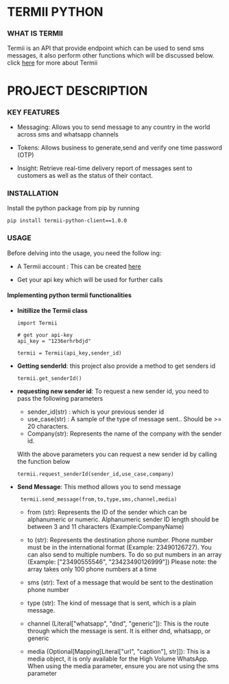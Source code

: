 # TERMII PYTHON

### WHAT IS TERMII

Termii is an API that provide endpoint which can be used to send sms messages, it also perform other functions which will be discussed below.
click [here](https://developer.termii.com/) for more about Termii

# PROJECT DESCRIPTION

### KEY FEATURES

- Messaging: Allows you to send message to any country in the world across sms and whatsapp channels

- Tokens: Allows business to generate,send and verify one time password (OTP)

- Insight: Retrieve real-time delivery report of messages sent to customers as well as the status of their contact.

### INSTALLATION
Install the python package from pip by running
```
pip install termii-python-client==1.0.0
```

### USAGE
Before delving into the usage, you need the follow
ing:
* A Termii account : This can be created [here](www.termii.com)

* Get your api key which will be used for further calls

#### Implementing python termii functionalities

- **Initillize the Termii class**
    ```
    import Termii

    # get your api-key 
    api_key = "1236erhrbdjd"

    termii = Termii(api_key,sender_id)

    ```

- **Getting senderId**: this project also provide a method to get senders id 

    ``` termii.get_senderId() ```

- **requesting new sender id**: 
To request a new sender id, you need to pass the following parameters
    * sender_id(str) : which is your previous sender id
    * use_case(str) : A sample of the type of message sent.. Should be >= 20 characters.
    * Company(str): Represents the name of the company with the sender id.

    With the above parameters you can request a new sender id by calling the function below

    ``` termii.request_senderId(sender_id,use_case,company) ```

- **Send Message**: This method allows you to send message
    
    ``` termii.send_message(from,to,type,sms,channel,media)```
    * from (str): Represents the ID of the sender which can be alphanumeric or numeric. Alphanumeric sender ID length should be between 3 and 11 characters (Example:CompanyName)

    * to (str): Represents the destination phone number. Phone number must be in the international format (Example: 23490126727). You can also send to multiple numbers. To do so put numbers in an array (Example: ["23490555546", "23423490126999"]) Please note: the array takes only 100 phone numbers at a time

    * sms (str): Text of a message that would be sent to the destination phone number

    * type (str): The kind of message that is sent, which is a plain message.

    * channel (Literal["whatsapp", "dnd", "generic"]): This is the route through which the message is sent. It is either dnd, whatsapp, or generic

    * media (Optional[Mapping[Literal["url", "caption"], str]]): This is a media object, it is only available for the High Volume WhatsApp. When using the media parameter, ensure you are not using the sms parameter
        




